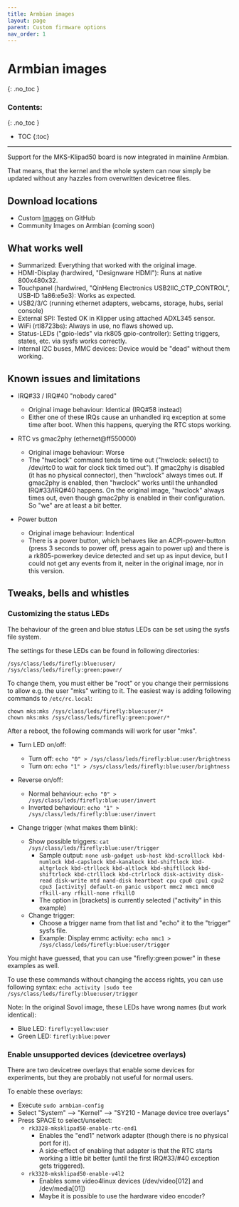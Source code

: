 ```yaml
---
title: Armbian images
layout: page
parent: Custom firmware options
nav_order: 1
---
```

# Armbian images
{: .no_toc }
### Contents:
{: .no_toc }
- TOC
{:toc}
----

Support for the MKS-Klipad50 board is now integrated in mainline Armbian.

That means, that the kernel and the whole system can now simply be updated without any hazzles from overwritten devicetree files.

## Download locations
- Custom [Images](https://github.com/torte71/armbian-mksklipad50) on GitHub
- Community Images on Armbian (coming soon)

## What works well
  - Summarized: Everything that worked with the original image.
  - HDMI-Display (hardwired, "Designware HDMI"): Runs at native 800x480x32.
  - Touchpanel (hardwired, "QinHeng Electronics USB2IIC_CTP_CONTROL", USB-ID 1a86:e5e3): Works as expected.
  - USB2/3/C (running ethernet adapters, webcams, storage, hubs, serial console)
  - External SPI: Tested OK in Klipper using attached ADXL345 sensor.
  - WiFi (rtl8723bs): Always in use, no flaws showed up.
  - Status-LEDs ("gpio-leds" via rk805 gpio-controller): Setting triggers, states, etc. via sysfs works correctly.
  - Internal I2C buses, MMC devices: Device would be "dead" without them working.

## Known issues and limitations
  - IRQ#33 / IRQ#40 "nobody cared"
    - Original image behaviour: Identical (IRQ#58 instead)
    - Either one of these IRQs cause an unhandled irq exception at some time after boot. When this happens, querying the RTC stops working.

  - RTC vs gmac2phy (ethernet@ff550000)
    - Original image behaviour: Worse
    - The "hwclock" command tends to time out ("hwclock: select() to /dev/rtc0 to wait for clock tick timed out").
      If gmac2phy is disabled (it has no physical connector), then "hwclock" always times out.
      If gmac2phy is enabled, then "hwclock" works until the unhandled IRQ#33/IRQ#40 happens.
      On the original image, "hwclock" always times out, even though gmac2phy is enabled in their configuration. So "we" are at least a bit better.

  - Power button
    - Original image behaviour: Indentical
    - There is a power button, which behaves like an ACPI-power-button (press 3 seconds to power off, press again to power up) and there is a rk805-powerkey device detected and set up as input device, but I could not get any events from it, neiter in the original image, nor in this version.

## Tweaks, bells and whistles

### Customizing the status LEDs

The behaviour of the green and blue status LEDs can be set using the sysfs file system.

The settings for these LEDs can be found in following directories:
```
/sys/class/leds/firefly:blue:user/
/sys/class/leds/firefly:green:power/
```

To change them, you must either be "root" or you change their permissions to allow e.g. the user "mks" writing to it.
The easiest way is adding following commands to `/etc/rc.local`:
```
chown mks:mks /sys/class/leds/firefly:blue:user/*
chown mks:mks /sys/class/leds/firefly:green:power/*
```

After a reboot, the following commands will work for user "mks".

- Turn LED on/off:
  - Turn off: `echo "0" > /sys/class/leds/firefly:blue:user/brightness`
  - Turn on: `echo "1" > /sys/class/leds/firefly:blue:user/brightness`

- Reverse on/off:
  - Normal behaviour: `echo "0" > /sys/class/leds/firefly:blue:user/invert`
  - Inverted behaviour: `echo "1" > /sys/class/leds/firefly:blue:user/invert`

- Change trigger (what makes them blink):
  - Show possible triggers: `cat /sys/class/leds/firefly:blue:user/trigger`
    - Sample output: `none usb-gadget usb-host kbd-scrolllock kbd-numlock kbd-capslock kbd-kanalock kbd-shiftlock kbd-altgrlock kbd-ctrllock kbd-altlock kbd-shiftllock kbd-shiftrlock kbd-ctrlllock kbd-ctrlrlock disk-activity disk-read disk-write mtd nand-disk heartbeat cpu cpu0 cpu1 cpu2 cpu3 [activity] default-on panic usbport mmc2 mmc1 mmc0 rfkill-any rfkill-none rfkill0`
    - The option in \[brackets\] is currently selected ("activity" in this example)
  - Change trigger:
    - Choose a trigger name from that list and "echo" it to the "trigger" sysfs file.
    - Example: Display emmc activity: `echo mmc1 > /sys/class/leds/firefly:blue:user/trigger`

You might have guessed, that you can use "firefly:green:power" in these examples as well.

To use these commands without changing the access rights, you can use following syntax:
`echo activity |sudo tee /sys/class/leds/firefly:blue:user/trigger`

Note: In the original Sovol image, these LEDs have wrong names (but work identical):
- Blue LED: `firefly:yellow:user`
- Green LED: `firefly:blue:power`


### Enable unsupported devices (devicetree overlays)

There are two devicetree overlays that enable some devices for experiments, but they are probably not useful for normal users.

To enable these overlays:
- Execute `sudo armbian-config`
- Select "System" --> "Kernel" --> "SY210 - Manage device tree overlays"
- Press SPACE to select/unselect:
  - `rk3328-mksklipad50-enable-rtc-end1`
    - Enables the "end1" network adapter (though there is no physical port for it).
    - A side-effect of enabling that adapter is that the RTC starts working a little bit better (until the first IRQ#33/#40 exception gets triggered).
  - `rk3328-mksklipad50-enable-v4l2`
    - Enables some video4linux devices (/dev/video[012] and /dev/media[01])
    - Maybe it is possible to use the hardware video encoder?

